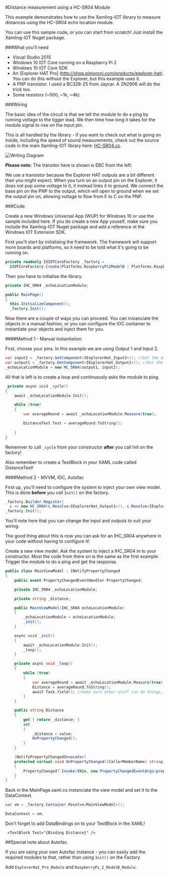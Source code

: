 #Distance measurement using a HC-SR04 Module

This example demonstrates how to use the Xamling-IOT library to measure distances using the HC-SR04 echo location module. 

You can use this sample code, or you can start from scratch! Just install the Xamling-IOT Nuget package. 

###What you'll need

* Visual Studio 2015
* Windows 10 IOT Core running on a Raspberry Pi 2
* Windows 10 IOT Core SDK
* An [Explorer HAT Pro] (http://shop.pimoroni.com/products/explorer-hat). You can do this without the Explorer, but this example uses it.
* A PNP transistor. I used a BC328-25 from Jaycar. A 2N2906 will do the trick too. 
* Some resistors (~500, ~1k, ~4k). 

###Wiring

The basic idea of the circuit is that we tell the module to do a ping by running voltage to the tigger lead. We then time how long it takes for the module signal to rise on the input pin. 

This is all handled by the library - if you want to check out what is going on inside, including the speed of sound measurements, check out the source code in the main Xamling-IOT library here: [HC-SR04.cs](https://github.com/jakkaj/Xamling-IOT/blob/master/XamlingIOTCore/XIOTCore.Components/Modules/Range/HC-SR04.cs).


![Writing Diagram](https://raw.githubusercontent.com/jakkaj/Xamling-IOT/master/Samples/HC-SR04/HC-SR04%20on%20Explorer%20HAT%20Pro_bb.png "Wiring Diagram")

**Please note:** The transitor here is shown is EBC from the left.

We use a transistor because the Explorer HAT outputs are a bit different than you might expect. When you turn on an output pin on the Explorer, it does not pop some voltage to it, it instead links it to ground. We connect the base pin on the PNP to the output, which will open to ground when we set the output pin on, allowing voltage to flow from E to C on the PNP. 

###Code

Create a new Windows Universal App (WUP) for Windows 10 or use the sample included here. If you do create a new App youself, make sure you include the Xamling-IOT Nuget package and add a reference ot the Windows IOT Extension SDK. 

First you'll start by initialising the framework. The framework will support more boards and platforms, so it need to be told what it's going to be running on. 

```C#
private readonly IXIOTCoreFactory _factory =
  XIOTCoreFactory.Create(Platforms.RaspberryPi2ModelB | Platforms.RaspberryPi2ExporerHatPro);
```

Then you have to initialise the library. 

```C#
private IHC_SR04 _echoLocationModule;

public MainPage()
{
  this.InitializeComponent();
  _factory.Init();

```

Now there are a couple of ways you can proceed. You can instanciate the objects in a manual fashion, or you can configure the IOC container to instantiate your objects and inject them for you. 

####Method 1 - Manual instantiation

First, choose your pins. In this example we are using Output 1 and Input 2. 

```C#
var input2 = _factory.GetComponent<IExplorerHat_Input2>(); //Get the digital input 2 from the Explorer HAT
var output1 = _factory.GetComponent<IExplorerHat_Output1>(); //Get the digital output 1 from the Explorer HAT. 
_echoLocationModule = new HC_SR04(output1, input2);
```

All that is left is to create a loop and continuously asks the module to ping. 

```C#
 private async void _cycle()
{
    await _echoLocationModule.Init();

    while (true)
    {
        var averageRound = await _echoLocationModule.Measure(true);

        DistanceText.Text = averageRound.ToString();
       
    }
}
```

Rememver to call ```_cycle``` from your constructor **after** you call Init on the factory!

Also remember to create a TextBlock in your XAML code called DistanceText!

####Method 2 - MVVM, IOC, Autofac

First up, you'll need to configure the system to inject your own view model. This is done **before** you call ```Init()``` on the factory. 

```C#
_factory.Builder.Register(
  c => new HC_SR04(c.Resolve<IExplorerHat_Output1>(), c.Resolve<IExplorerHat_Input2>())).As<IHC_SR04>();
_factory.Init();
```

You'll note here that you can change the input and outputs to suit your wiring. 

The good thing about this is now you can ask for an IHC_SR04 anywhere in your code without having to configure it!

Create a new view model. Ask the system to inject a IHC_SR04 in to your constructor. Most the code from there on is the same as the first example. Trigger the module to do a ping and get the response. 

```C#
public class MainViewModel : INotifyPropertyChanged
{
    public event PropertyChangedEventHandler PropertyChanged;

    private IHC_SR04 _echoLocationModule;

    private string _distance;

    public MainViewModel(IHC_SR04 echoLocationModule)
    {
        _echoLocationModule = echoLocationModule;
        _init();
    }

    async void _init()
    {
        await _echoLocationModule.Init();
        _loop();
    }

    private async void _loop()
    {
        while (true)
        {
            var averageRound = await _echoLocationModule.Measure(true);
            Distance = averageRound.ToString();
            await Task.Yield(); //make sure other stuff can do things. 
        }
    }

    public string Distance
    {
        get { return _distance; }
        set
        {
            _distance = value;
            OnPropertyChanged();
        }
    }

    [NotifyPropertyChangedInvocator]
    protected virtual void OnPropertyChanged([CallerMemberName] string propertyName = null)
    {
        PropertyChanged?.Invoke(this, new PropertyChangedEventArgs(propertyName));
    }
}
```

Back in the MainPage.xaml.cs instanciate the view model and set it to the DataContext. 

```C#
var vm = _factory.Container.Resolve<MainViewModel>();

DataContext = vm;
```

Don't forget to add DataBindings on to your TextBlock in the XAML!

```XAML
 <TextBlock Text="{Binding Distance}" />
```

##Special note about Autofac. 

If you are using your own Autofac instance - you can easily add the required modules to that, rather than using ```Init()``` on the Factory. 

Add ```ExplorerHat_Pro_Module``` and ```RaspberryPi_2_ModelB_Module```. 


